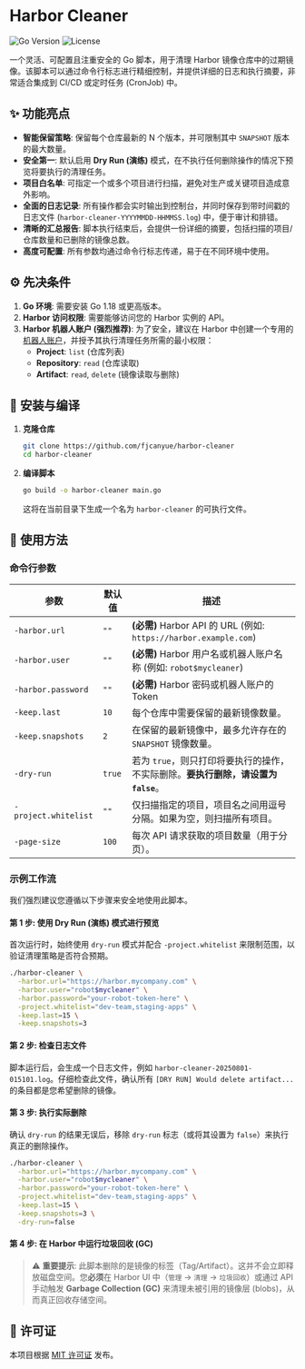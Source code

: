 # Harbor Cleaner

![Go Version](https://img.shields.io/badge/Go-1.18%2B-blue.svg)
![License](https://img.shields.io/badge/License-MIT-green.svg)

一个灵活、可配置且注重安全的 Go 脚本，用于清理 Harbor 镜像仓库中的过期镜像。该脚本可以通过命令行标志进行精细控制，并提供详细的日志和执行摘要，非常适合集成到 CI/CD 或定时任务 (CronJob) 中。

## ✨ 功能亮点

- **智能保留策略**: 保留每个仓库最新的 N 个版本，并可限制其中 `SNAPSHOT` 版本的最大数量。
- **安全第一**: 默认启用 **Dry Run (演练)** 模式，在不执行任何删除操作的情况下预览将要执行的清理任务。
- **项目白名单**: 可指定一个或多个项目进行扫描，避免对生产或关键项目造成意外影响。
- **全面的日志记录**: 所有操作都会实时输出到控制台，并同时保存到带时间戳的日志文件 (`harbor-cleaner-YYYYMMDD-HHMMSS.log`) 中，便于审计和排错。
- **清晰的汇总报告**: 脚本执行结束后，会提供一份详细的摘要，包括扫描的项目/仓库数量和已删除的镜像总数。
- **高度可配置**: 所有参数均通过命令行标志传递，易于在不同环境中使用。

## ⚙️ 先决条件

1.  **Go 环境**: 需要安装 Go 1.18 或更高版本。
2.  **Harbor 访问权限**: 需要能够访问您的 Harbor 实例的 API。
3.  **Harbor 机器人账户 (强烈推荐)**: 为了安全，建议在 Harbor 中创建一个专用的[机器人账户](https://goharbor.io/docs/2.10.0/user-guide/robot-accounts/)，并授予其执行清理任务所需的最小权限：
    -   **Project**: `list` (仓库列表)
    -   **Repository**: `read` (仓库读取)
    -   **Artifact**: `read`, `delete` (镜像读取与删除)

## 🚀 安装与编译

1.  **克隆仓库**
    ```bash
    git clone https://github.com/fjcanyue/harbor-cleaner
    cd harbor-cleaner
    ```

2.  **编译脚本**
    ```bash
    go build -o harbor-cleaner main.go
    ```
    这将在当前目录下生成一个名为 `harbor-cleaner` 的可执行文件。

## 📖 使用方法

### 命令行参数

| 参数                 | 默认值                                 | 描述                                                                          |
| -------------------- | -------------------------------------- | ----------------------------------------------------------------------------- |
| `-harbor.url`        | `""`                                   | **(必需)** Harbor API 的 URL (例如: `https://harbor.example.com`)               |
| `-harbor.user`       | `""`                                   | **(必需)** Harbor 用户名或机器人账户名称 (例如: `robot$mycleaner`)            |
| `-harbor.password`   | `""`                                   | **(必需)** Harbor 密码或机器人账户的 Token                                    |
| `-keep.last`         | `10`                                   | 每个仓库中需要保留的最新镜像数量。                                            |
| `-keep.snapshots`    | `2`                                    | 在保留的最新镜像中，最多允许存在的 `SNAPSHOT` 镜像数量。                      |
| `-dry-run`           | `true`                                 | 若为 `true`，则只打印将要执行的操作，不实际删除。**要执行删除，请设置为 `false`**。 |
| `-project.whitelist` | `""`                                   | 仅扫描指定的项目，项目名之间用逗号分隔。如果为空，则扫描所有项目。            |
| `-page-size`         | `100`                                  | 每次 API 请求获取的项目数量（用于分页）。                                     |

### 示例工作流

我们强烈建议您遵循以下步骤来安全地使用此脚本。

#### 第 1 步: 使用 Dry Run (演练) 模式进行预览

首次运行时，始终使用 `dry-run` 模式并配合 `-project.whitelist` 来限制范围，以验证清理策略是否符合预期。

```bash
./harbor-cleaner \
  -harbor.url="https://harbor.mycompany.com" \
  -harbor.user="robot$mycleaner" \
  -harbor.password="your-robot-token-here" \
  -project.whitelist="dev-team,staging-apps" \
  -keep.last=15 \
  -keep.snapshots=3
```

#### 第 2 步: 检查日志文件

脚本运行后，会生成一个日志文件，例如 `harbor-cleaner-20250801-015101.log`。仔细检查此文件，确认所有 `[DRY RUN] Would delete artifact...` 的条目都是您希望删除的镜像。

#### 第 3 步: 执行实际删除

确认 `dry-run` 的结果无误后，移除 `dry-run` 标志（或将其设置为 `false`）来执行真正的删除操作。

```bash
./harbor-cleaner \
  -harbor.url="https://harbor.mycompany.com" \
  -harbor.user="robot$mycleaner" \
  -harbor.password="your-robot-token-here" \
  -project.whitelist="dev-team,staging-apps" \
  -keep.last=15 \
  -keep.snapshots=3 \
  -dry-run=false
```

#### 第 4 步: 在 Harbor 中运行垃圾回收 (GC)

> ⚠️ **重要提示**: 此脚本删除的是镜像的标签（Tag/Artifact）。这并不会立即释放磁盘空间。您**必须**在 Harbor UI 中（`管理` -> `清理` -> `垃圾回收`）或通过 API 手动触发 **Garbage Collection (GC)** 来清理未被引用的镜像层 (blobs)，从而真正回收存储空间。

## 📝 许可证

本项目根据 [MIT 许可证](https://opensource.org/licenses/MIT) 发布。